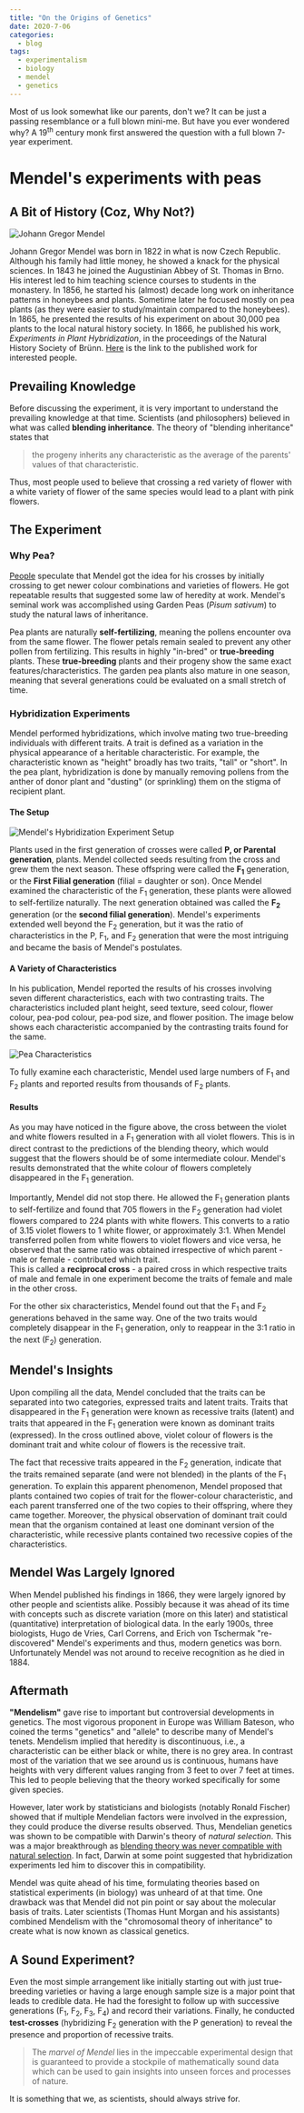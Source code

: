 ```yaml
---
title: "On the Origins of Genetics"
date: 2020-7-06
categories:
  - blog
tags:
  - experimentalism
  - biology
  - mendel
  - genetics
---
```


Most of us look somewhat like our parents, don't we? It can be just a passing resemblance or a full blown mini-me. But have you ever wondered why? A 19<sup>th</sup> century monk first answered the question with a full blown 7-year experiment.

# Mendel's experiments with peas

## A Bit of History (Coz, Why Not?)

![Johann Gregor Mendel](/assets/images/mendel.jpg)

Johann Gregor Mendel was born in 1822 in what is now Czech Republic. Although his family had little money, he showed a knack for the physical sciences. In 1843 he joined the Augustinian Abbey of St. Thomas in Brno. His interest led to him teaching science courses to students in the monastery. In 1856, he started his (almost) decade long work on inheritance patterns in honeybees and plants. Sometime later he focused mostly on pea plants (as they were easier to study/maintain compared to the honeybees). In 1865, he presented the results of his experiment on about 30,000 pea plants to the local natural history society. In 1866, he published his work, *Experiments in Plant Hybridization*, in the proceedings of the Natural History Society of Br&uuml;nn. [Here](https://books.google.co.in/books?hl=en&lr=&id=pzSoD55L1W0C&oi=fnd&pg=PA1&dq=experiments+in+plant+hybridization&ots=J7ISkoegm9&sig=Mo9LjI1r2MX3R9d6u8RNsT6lneo#v=onepage&q=experiments%20in%20plant%20hybridization&f=false) is the link to the published work for interested people.

## Prevailing Knowledge
Before discussing the experiment, it is very important to understand the prevailing knowledge at that time. Scientists (and philosophers) believed in what was called **blending inheritance**. The theory of "blending inheritance" states that
>the progeny inherits any characteristic as the average of the parents' values of that characteristic.

Thus, most people used to believe that crossing a red variety of flower with a white variety of flower of the same species would lead to a plant with pink flowers.

## The Experiment
### Why Pea?
[People](https://www.discovermagazine.com/the-sciences/the-top-10-science-experiments-of-all-time) speculate that Mendel got the idea for his crosses by initially crossing to get newer colour combinations and varieties of flowers. He got repeatable results that suggested some law of heredity at work. Mendel's seminal work was accomplished using Garden Peas (*Pisum sativum*) to study the natural laws of inheritance.

Pea plants are naturally **self-fertilizing**, meaning the pollens encounter ova from the same flower. The flower petals remain sealed to prevent any other pollen from fertilizing. This results in highly "in-bred" or **true-breeding** plants. These **true-breeding** plants and their progeny show the same exact features/characteristics. The garden pea plants also mature in one season, meaning that several generations could be evaluated on a small stretch of time.

### Hybridization Experiments
Mendel performed hybridizations, which involve mating two true-breeding individuals with different traits. A trait is defined as a variation in the physical appearance of a heritable characteristic. For example, the characteristic known as "height" broadly has two traits, "tall" or "short". In the pea plant, hybridization is done by manually removing pollens from the anther of donor plant and "dusting" (or sprinkling) them on the stigma of recipient plant.

#### The Setup
![Mendel's Hybridization Experiment Setup](/assets/images/mendel-hybridization.jpg)

Plants used in the first generation of crosses were called **P, or Parental generation**, plants. Mendel collected seeds resulting from the cross and grew them the next season. These offspring were called the **F<sub>1</sub>** generation, or the **First Filial generation** (filial = daughter or son). Once Mendel examined the characteristic of the F<sub>1</sub> generation, these plants were allowed to self-fertilize naturally. The next generation obtained was called the **F<sub>2</sub>** generation (or the **second filial generation**). Mendel's experiments extended well beyond the F<sub>2</sub> generation, but it was the ratio of characteristics in the P, F<sub>1</sub>, and F<sub>2</sub> generation that were the most intriguing and became the basis of Mendel's postulates.

#### A Variety of Characteristics
In his publication, Mendel reported the results of his crosses involving seven different characteristics, each with two contrasting traits. The characteristics included plant height, seed texture, seed colour, flower colour, pea-pod colour, pea-pod size, and flower position. The image below shows each characteristic accompanied by the contrasting traits found for the same.

![Pea Characteristics](/assets/images/pea-characteristics.jpg)

To fully examine each characteristic, Mendel used large numbers of F<sub>1</sub> and F<sub>2</sub> plants and reported results from thousands of F<sub>2</sub> plants.

#### Results
As you may have noticed in the figure above, the cross between the violet and white flowers resulted in a F<sub>1</sub> generation with all violet flowers. This is in direct contrast to the predictions of the blending theory, which would suggest that the flowers should be of some intermediate colour. Mendel's results demonstrated that the white colour of flowers completely disappeared in the F<sub>1</sub> generation.

Importantly, Mendel did not stop there. He allowed the F<sub>1</sub> generation plants to self-fertilize and found that 705 flowers in the F<sub>2</sub> generation had violet flowers compared to 224 plants with white flowers. This converts to a ratio of 3.15 violet flowers to 1 white flower, or approximately 3:1. When Mendel transferred pollen from white flowers to violet flowers and vice versa, he observed that the same ratio was obtained irrespective of which parent - male or female - contributed which trait.  
This is called a **reciprocal cross** - a paired cross in which respective traits of male and female in one experiment become the traits of female and male in the other cross.

For the other six characteristics, Mendel found out that the F<sub>1</sub> and F<sub>2</sub> generations behaved in the same way. One of the two traits would completely disappear in the F<sub>1</sub> generation, only to reappear in the 3:1 ratio in the next (F<sub>2</sub>) generation.

## Mendel's Insights
Upon compiling all the data, Mendel concluded that the traits can be separated into two categories, expressed traits and latent traits. Traits that disappeared in the F<sub>1</sub> generation were known as recessive traits (latent) and traits that appeared in the F<sub>1</sub> generation were known as dominant traits (expressed). In the cross outlined above, violet colour of flowers is the dominant trait and white colour of flowers is the recessive trait.

The fact that recessive traits appeared in the F<sub>2</sub> generation, indicate that the traits remained separate (and were not blended) in the plants of the F<sub>1</sub> generation. To explain this apparent phenomenon, Mendel proposed that plants contained two copies of trait for the flower-colour characteristic, and each parent transferred one of the two copies to their offspring, where they came together. Moreover, the physical observation of dominant trait could mean that the organism contained at least one dominant version of the characteristic, while recessive plants contained two recessive copies of the characteristics.

## Mendel Was Largely Ignored
When Mendel published his findings in 1866, they were largely ignored by other people and scientists alike. Possibly because it was ahead of its time with concepts such as discrete variation (more on this later) and statistical (quantitative) interpretation of biological data. In the early 1900s, three biologists, Hugo de Vries, Carl Correns, and Erich von Tschermak "re-discovered" Mendel's experiments and thus, modern genetics was born. Unfortunately Mendel was not around to receive recognition as he died in 1884.

## Aftermath
**"Mendelism"** gave rise to important but controversial developments in genetics. The most vigorous proponent in Europe was William Bateson, who coined the terms "genetics" and "allele" to describe many of Mendel's tenets. Mendelism implied that heredity is discontinuous, i.e., a characteristic can be either black or white, there is no grey area. In contrast most of the variation that we see around us is continuous, humans have heights with very different values ranging from 3 feet to over 7 feet at times. This led to people believing that the theory worked specifically for some given species.

However, later work by statisticians and biologists (notably Ronald Fischer) showed that if multiple Mendelian factors were involved in the expression, they could produce the diverse results observed. Thus, Mendelian genetics was shown to be compatible with Darwin's theory of *natural selection*. This was a major breakthrough as [blending theory was never compatible with natural selection](https://en.wikipedia.org/wiki/Blending_inheritance#Darwin's_pangenesis). In fact, Darwin at some point suggested that hybridization experiments led him to discover this in compatibility.

Mendel was quite ahead of his time, formulating theories based on statistical experiments (in biology) was unheard of at that time. One drawback was that Mendel did not pin point or say about the molecular basis of traits. Later scientists (Thomas Hunt Morgan and his assistants) combined Mendelism with the "chromosomal theory of inheritance" to create what is now known as classical genetics.

## A Sound Experiment?
Even the most simple arrangement like initially starting out with just true-breeding varieties or having a large enough sample size is a major point that leads to credible data. He had the foresight to follow up with successive generations (F<sub>1</sub>, F<sub>2</sub>, F<sub>3</sub>, F<sub>4</sub>) and record their variations. Finally, he conducted **test-crosses** (hybridizing F<sub>2</sub> generation with the P generation) to reveal the presence and proportion of recessive traits.

>The *marvel of Mendel* lies in the impeccable experimental design that is guaranteed to provide a stockpile of mathematically sound data which can be used to gain insights into unseen forces and processes of nature.

It is something that we, as scientists, should always strive for.
